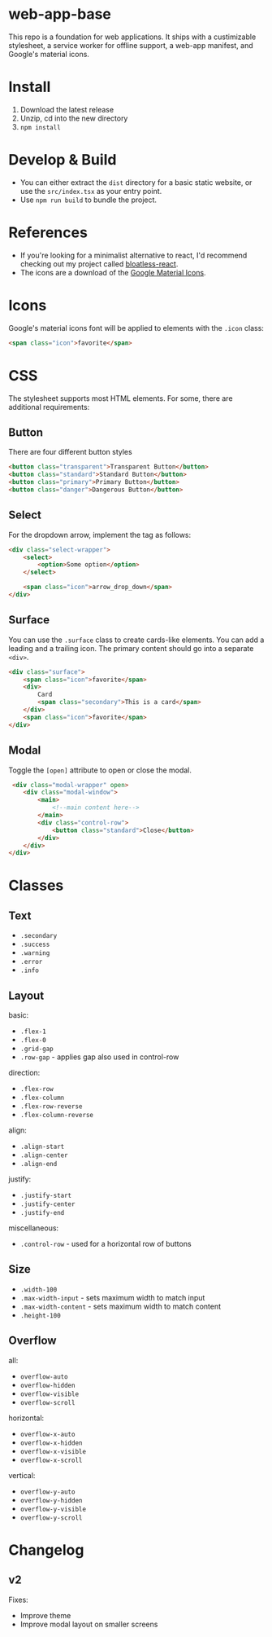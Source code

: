 # web-app-base

This repo is a foundation for web applications. It ships with a custimizable stylesheet, a service worker for offline support, a web-app manifest, and Google's material icons.

# Install

1. Download the latest release
2. Unzip, cd into the new directory
3. `npm install`

# Develop & Build

- You can either extract the `dist` directory for a basic static website, or use the `src/index.tsx` as your entry point.
- Use `npm run build` to bundle the project.

# References

- If you're looking for a minimalist alternative to react, I'd recommend checking out my project called [bloatless-react](https://github.com/marlon-erler/bloatless-react).
- The icons are a download of the [Google Material Icons](https://github.com/google/material-design-icons).

# Icons

Google's material icons font will be applied to elements with the `.icon` class:

```HTML
<span class="icon">favorite</span>
```

# CSS

The stylesheet supports most HTML elements. For some, there are additional requirements:

## Button

There are four different button styles

```HTML
<button class="transparent">Transparent Button</button>
<button class="standard">Standard Button</button>
<button class="primary">Primary Button</button>
<button class="danger">Dangerous Button</button>
```

## Select

For the dropdown arrow, implement the tag as follows:

```HTML
<div class="select-wrapper">
    <select>
        <option>Some option</option>
    </select>

    <span class="icon">arrow_drop_down</span>
</div>
```

## Surface

You can use the `.surface` class to create cards-like elements. You can add a leading and a trailing icon. The primary content should go into a separate `<div>`.

```HTML
<div class="surface">
    <span class="icon">favorite</span>
    <div>
        Card
        <span class="secondary">This is a card</span>
    </div>
    <span class="icon">favorite</span>
</div>
```

## Modal

Toggle the `[open]` attribute to open or close the modal.

```HTML
 <div class="modal-wrapper" open>
    <div class="modal-window">
        <main>
            <!--main content here-->
        </main>
        <div class="control-row">
            <button class="standard">Close</button>
        </div>
    </div>
</div>
```

# Classes

## Text

- `.secondary`
- `.success`
- `.warning`
- `.error`
- `.info`

## Layout

basic:
- `.flex-1`
- `.flex-0`
- `.grid-gap`
- `.row-gap` - applies gap also used in control-row

direction:
- `.flex-row`
- `.flex-column`
- `.flex-row-reverse`
- `.flex-column-reverse`

align:
- `.align-start`
- `.align-center`
- `.align-end`

justify:
- `.justify-start`
- `.justify-center`
- `.justify-end`

miscellaneous:
- `.control-row` - used for a horizontal row of buttons

## Size

- `.width-100`
- `.max-width-input` - sets maximum width to match input
- `.max-width-content` - sets maximum width to match content
- `.height-100`

## Overflow

all:
- `overflow-auto`
- `overflow-hidden`
- `overflow-visible`
- `overflow-scroll`

horizontal:
- `overflow-x-auto`
- `overflow-x-hidden`
- `overflow-x-visible`
- `overflow-x-scroll`

vertical:
- `overflow-y-auto`
- `overflow-y-hidden`
- `overflow-y-visible`
- `overflow-y-scroll`

# Changelog

## v2

Fixes:
- Improve theme
- Improve modal layout on smaller screens